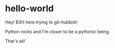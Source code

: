 # hello-world


Hey! B3rt here trying to git-hubbish

Python rocks and I'm closer to be a pythonic being.

That's all!
